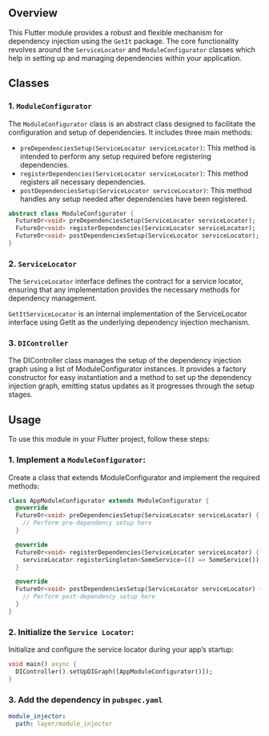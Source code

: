## Overview

This Flutter module provides a robust and flexible mechanism for dependency injection using the `GetIt` package. The core functionality revolves around the `ServiceLocator` and `ModuleConfigurator` classes which help in setting up and managing dependencies within your application.

## Classes

### 1. `ModuleConfigurator`

The `ModuleConfigurator` class is an abstract class designed to facilitate the configuration and setup of dependencies. It includes three main methods:

- `preDependenciesSetup(ServiceLocator serviceLocator)`: This method is intended to perform any setup required before registering dependencies.
- `registerDependencies(ServiceLocator serviceLocator)`: This method registers all necessary dependencies.
- `postDependenciesSetup(ServiceLocator serviceLocator)`: This method handles any setup needed after dependencies have been registered.

```dart
abstract class ModuleConfigurator {
  FutureOr<void> preDependenciesSetup(ServiceLocator serviceLocator);
  FutureOr<void> registerDependencies(ServiceLocator serviceLocator);
  FutureOr<void> postDependenciesSetup(ServiceLocator serviceLocator);
}
```

### 2. `ServiceLocator`

The `ServiceLocator` interface defines the contract for a service locator, ensuring that any implementation provides the necessary methods for dependency management.

`GetItServiceLocator` is an internal implementation of the ServiceLocator interface using GetIt as the underlying dependency injection mechanism.

### 3. `DIController`

The DIController class manages the setup of the dependency injection graph using a list of ModuleConfigurator instances. It provides a factory constructor for easy instantiation and a method to set up the dependency injection graph, emitting status updates as it progresses through the setup stages.

## Usage

To use this module in your Flutter project, follow these steps:

### 1.	Implement a `ModuleConfigurator`:

Create a class that extends ModuleConfigurator and implement the required methods:

```dart
class AppModuleConfigurator extends ModuleConfigurator {
  @override
  FutureOr<void> preDependenciesSetup(ServiceLocator serviceLocator) {
    // Perform pre-dependency setup here
  }

  @override
  FutureOr<void> registerDependencies(ServiceLocator serviceLocator) {
    serviceLocator.registerSingleton<SomeService>(() => SomeService());
  }

  @override
  FutureOr<void> postDependenciesSetup(ServiceLocator serviceLocator) {
    // Perform post-dependency setup here
  }
}
```

### 2.	Initialize the `Service Locator`:

Initialize and configure the service locator during your app’s startup:

```dart
void main() async {
  DIController().setUpDIGraph([AppModuleConfigurator()]);
}
```

### 3. Add the dependency in `pubspec.yaml`

```yaml
module_injector:
  path: layer/module_injector
```
